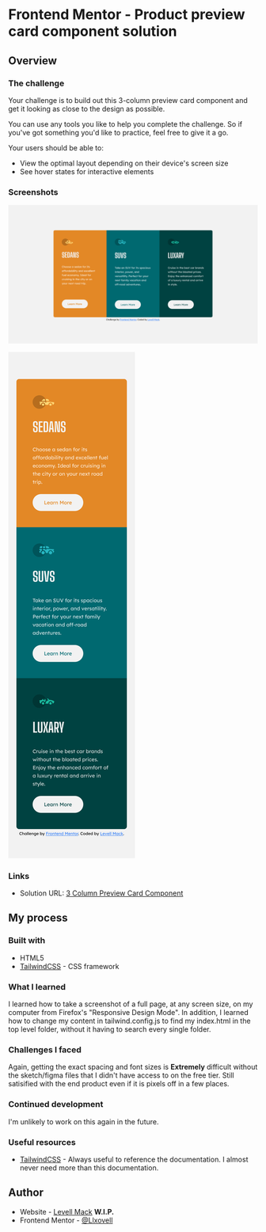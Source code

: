 # Frontend Mentor - Product preview card component solution

## Overview

### The challenge

Your challenge is to build out this 3-column preview card component and get it looking as close to the design as possible.

You can use any tools you like to help you complete the challenge. So if you've got something you'd like to practice, feel free to give it a go.

Your users should be able to:

- View the optimal layout depending on their device's screen size
- See hover states for interactive elements

### Screenshots

![product-preview-card-component](./screenshots/3-column-preview-card-component-levell-mack.png)

![product-preview-card-component](./screenshots/3-column-preview-card-component-mobile-levell-mack.png)

### Links

- Solution URL: [3 Column Preview Card Component](https://llxovell.github.io/frontend-mentor-challenges/3-column-preview-card-component-main/)

## My process

### Built with

- HTML5
- [TailwindCSS](https://https://tailwindcss.com/) - CSS framework

### What I learned

I learned how to take a screenshot of a full page, at any screen size, on my computer from Firefox's "Responsive Design Mode". In addition, I learned how to change my content in tailwind.config.js to find my index.html in the top level folder, without it having to search every single folder.

### Challenges I faced

Again, getting the exact spacing and font sizes is **Extremely** difficult without the sketch/figma files that I didn't have access to on the free tier. Still satisified with the end product even if it is pixels off in a few places.

### Continued development

I'm unlikely to work on this again in the future.

### Useful resources

- [TailwindCSS](https://tailwindcss.com/docs/) - Always useful to reference the documentation. I almost never need more than this documentation.

## Author

- Website - [Levell Mack](https://llxovell.github.io/) **W.I.P.**
- Frontend Mentor - [@Llxovell](https://www.frontendmentor.io/profile/Llxovell)
